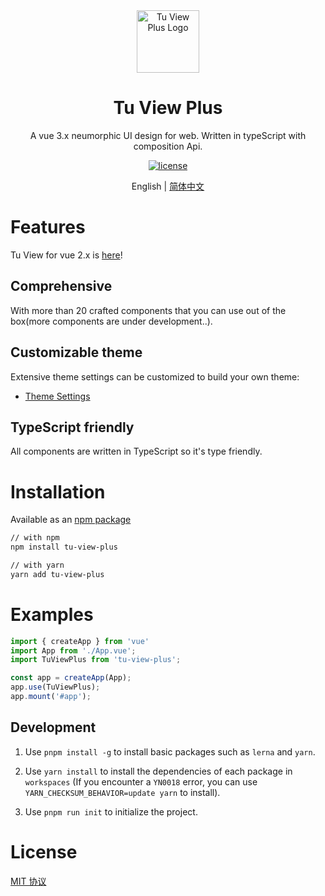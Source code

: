 <div align="center">
  <a href="https://tujindong.github.io/tu-view-plus/en-US/" target="_blank">
    <img alt="Tu View Plus Logo" width="100" src="https://tujindong.github.io/tu-view-plus/logo.svg"/>
  </a>
</div>

<div align="center">
  <h1>Tu View Plus</h1>
</div>

<div align="center">

A vue 3.x neumorphic UI design for web. Written in typeScript with composition Api.

[![license](https://img.shields.io/badge/license-MIT-blue.svg)](https://github.com/tujindong/tu-view-plus/blob/main/LICENSE)

</div>

<div align="center">

English | [简体中文](./README.zh-CN.md)

</div>

# Features

Tu View for vue 2.x is [here](https://github.com/tujindong/tu-view)!

## Comprehensive

With more than 20 crafted components that you can use out of the box(more components are under development..).

## Customizable theme

Extensive theme settings can be customized to build your own theme:

* [Theme Settings](https://tujindong.github.io/tu-view-plus/en-US/guide/theme.html)

## TypeScript friendly

All components are written in TypeScript so it's type friendly.

# Installation

Available as an [npm package](https://www.npmjs.com/package/tu-view-plus)

```bash
// with npm
npm install tu-view-plus

// with yarn
yarn add tu-view-plus
```

# Examples

```typescript
import { createApp } from 'vue'
import App from './App.vue';
import TuViewPlus from 'tu-view-plus';

const app = createApp(App);
app.use(TuViewPlus);
app.mount('#app');
```

## Development

1. Use `pnpm install -g` to install basic packages such as `lerna` and `yarn`.

2. Use `yarn install` to install the dependencies of each package in `workspaces` (If you encounter a `YN0018` error, you can use `YARN_CHECKSUM_BEHAVIOR=update yarn` to install).

3. Use `pnpm run init` to initialize the project.

# License

[MIT 协议](./LICENSE)
